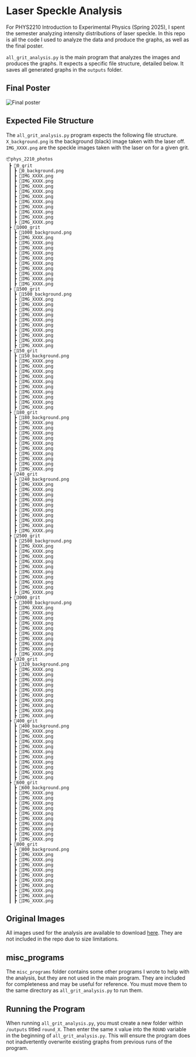 # Laser Speckle Analysis

For PHYS2210 Introduction to Experimental Physics (Spring 2025), I spent the semester analyzing intensity distributions of laser speckle. In this repo is all the code I used to analyze the data and produce the graphs, as well as the final poster.

```all_grit_analysis.py``` is the main program that analyzes the images and produces the graphs. It expects a specific file structure, detailed below. It saves all generated graphs in the ```outputs``` folder.

## Final Poster
![Final poster](final_poster/final_poster.png "Final poster as printed and presented")

## Expected File Structure
The ```all_grit_analysis.py``` program expects the following file structure. ```X_background.png``` is the background (black) image taken with the laser off. ```IMG_XXXX.png``` are the speckle images taken with the laser on for a given grit. 

```
📦phys_2210_photos
 ┣ 📂0_grit
 ┃ ┣ 📜0_background.png
 ┃ ┣ 📜IMG_XXXX.png
 ┃ ┣ 📜IMG_XXXX.png
 ┃ ┣ 📜IMG_XXXX.png
 ┃ ┣ 📜IMG_XXXX.png
 ┃ ┣ 📜IMG_XXXX.png
 ┃ ┣ 📜IMG_XXXX.png
 ┃ ┣ 📜IMG_XXXX.png
 ┃ ┣ 📜IMG_XXXX.png
 ┃ ┣ 📜IMG_XXXX.png
 ┃ ┣ 📜IMG_XXXX.png
 ┣ 📂1000_grit
 ┃ ┣ 📜1000_background.png
 ┃ ┣ 📜IMG_XXXX.png
 ┃ ┣ 📜IMG_XXXX.png
 ┃ ┣ 📜IMG_XXXX.png
 ┃ ┣ 📜IMG_XXXX.png
 ┃ ┣ 📜IMG_XXXX.png
 ┃ ┣ 📜IMG_XXXX.png
 ┃ ┣ 📜IMG_XXXX.png
 ┃ ┣ 📜IMG_XXXX.png
 ┃ ┣ 📜IMG_XXXX.png
 ┃ ┣ 📜IMG_XXXX.png
 ┣ 📂1500_grit
 ┃ ┣ 📜1500_background.png
 ┃ ┣ 📜IMG_XXXX.png
 ┃ ┣ 📜IMG_XXXX.png
 ┃ ┣ 📜IMG_XXXX.png
 ┃ ┣ 📜IMG_XXXX.png
 ┃ ┣ 📜IMG_XXXX.png
 ┃ ┣ 📜IMG_XXXX.png
 ┃ ┣ 📜IMG_XXXX.png
 ┃ ┣ 📜IMG_XXXX.png
 ┃ ┣ 📜IMG_XXXX.png
 ┃ ┣ 📜IMG_XXXX.png
 ┣ 📂150_grit
 ┃ ┣ 📜150_background.png
 ┃ ┣ 📜IMG_XXXX.png
 ┃ ┣ 📜IMG_XXXX.png
 ┃ ┣ 📜IMG_XXXX.png
 ┃ ┣ 📜IMG_XXXX.png
 ┃ ┣ 📜IMG_XXXX.png
 ┃ ┣ 📜IMG_XXXX.png
 ┃ ┣ 📜IMG_XXXX.png
 ┃ ┣ 📜IMG_XXXX.png
 ┃ ┣ 📜IMG_XXXX.png
 ┃ ┣ 📜IMG_XXXX.png
 ┣ 📂180_grit
 ┃ ┣ 📜180_background.png
 ┃ ┣ 📜IMG_XXXX.png
 ┃ ┣ 📜IMG_XXXX.png
 ┃ ┣ 📜IMG_XXXX.png
 ┃ ┣ 📜IMG_XXXX.png
 ┃ ┣ 📜IMG_XXXX.png
 ┃ ┣ 📜IMG_XXXX.png
 ┃ ┣ 📜IMG_XXXX.png
 ┃ ┣ 📜IMG_XXXX.png
 ┃ ┣ 📜IMG_XXXX.png
 ┃ ┣ 📜IMG_XXXX.png
 ┣ 📂240_grit
 ┃ ┣ 📜240_background.png
 ┃ ┣ 📜IMG_XXXX.png
 ┃ ┣ 📜IMG_XXXX.png
 ┃ ┣ 📜IMG_XXXX.png
 ┃ ┣ 📜IMG_XXXX.png
 ┃ ┣ 📜IMG_XXXX.png
 ┃ ┣ 📜IMG_XXXX.png
 ┃ ┣ 📜IMG_XXXX.png
 ┃ ┣ 📜IMG_XXXX.png
 ┃ ┣ 📜IMG_XXXX.png
 ┃ ┣ 📜IMG_XXXX.png
 ┣ 📂2500_grit
 ┃ ┣ 📜2500_background.png
 ┃ ┣ 📜IMG_XXXX.png
 ┃ ┣ 📜IMG_XXXX.png
 ┃ ┣ 📜IMG_XXXX.png
 ┃ ┣ 📜IMG_XXXX.png
 ┃ ┣ 📜IMG_XXXX.png
 ┃ ┣ 📜IMG_XXXX.png
 ┃ ┣ 📜IMG_XXXX.png
 ┃ ┣ 📜IMG_XXXX.png
 ┃ ┣ 📜IMG_XXXX.png
 ┃ ┣ 📜IMG_XXXX.png
 ┣ 📂3000_grit
 ┃ ┣ 📜3000_background.png
 ┃ ┣ 📜IMG_XXXX.png
 ┃ ┣ 📜IMG_XXXX.png
 ┃ ┣ 📜IMG_XXXX.png
 ┃ ┣ 📜IMG_XXXX.png
 ┃ ┣ 📜IMG_XXXX.png
 ┃ ┣ 📜IMG_XXXX.png
 ┃ ┣ 📜IMG_XXXX.png
 ┃ ┣ 📜IMG_XXXX.png
 ┃ ┣ 📜IMG_XXXX.png
 ┃ ┣ 📜IMG_XXXX.png
 ┣ 📂320_grit
 ┃ ┣ 📜320_background.png
 ┃ ┣ 📜IMG_XXXX.png
 ┃ ┣ 📜IMG_XXXX.png
 ┃ ┣ 📜IMG_XXXX.png
 ┃ ┣ 📜IMG_XXXX.png
 ┃ ┣ 📜IMG_XXXX.png
 ┃ ┣ 📜IMG_XXXX.png
 ┃ ┣ 📜IMG_XXXX.png
 ┃ ┣ 📜IMG_XXXX.png
 ┃ ┣ 📜IMG_XXXX.png
 ┃ ┣ 📜IMG_XXXX.png
 ┣ 📂400_grit
 ┃ ┣ 📜400_background.png
 ┃ ┣ 📜IMG_XXXX.png
 ┃ ┣ 📜IMG_XXXX.png
 ┃ ┣ 📜IMG_XXXX.png
 ┃ ┣ 📜IMG_XXXX.png
 ┃ ┣ 📜IMG_XXXX.png
 ┃ ┣ 📜IMG_XXXX.png
 ┃ ┣ 📜IMG_XXXX.png
 ┃ ┣ 📜IMG_XXXX.png
 ┃ ┣ 📜IMG_XXXX.png
 ┃ ┣ 📜IMG_XXXX.png
 ┣ 📂600_grit
 ┃ ┣ 📜600_background.png
 ┃ ┣ 📜IMG_XXXX.png
 ┃ ┣ 📜IMG_XXXX.png
 ┃ ┣ 📜IMG_XXXX.png
 ┃ ┣ 📜IMG_XXXX.png
 ┃ ┣ 📜IMG_XXXX.png
 ┃ ┣ 📜IMG_XXXX.png
 ┃ ┣ 📜IMG_XXXX.png
 ┃ ┣ 📜IMG_XXXX.png
 ┃ ┣ 📜IMG_XXXX.png
 ┃ ┣ 📜IMG_XXXX.png
 ┣ 📂800_grit
 ┃ ┣ 📜800_background.png
 ┃ ┣ 📜IMG_XXXX.png
 ┃ ┣ 📜IMG_XXXX.png
 ┃ ┣ 📜IMG_XXXX.png
 ┃ ┣ 📜IMG_XXXX.png
 ┃ ┣ 📜IMG_XXXX.png
 ┃ ┣ 📜IMG_XXXX.png
 ┃ ┣ 📜IMG_XXXX.png
 ┃ ┣ 📜IMG_XXXX.png
 ┃ ┣ 📜IMG_XXXX.png
 ┃ ┣ 📜IMG_XXXX.png
```

## Original Images
All images used for the analysis are available to download [here](https://drive.google.com/drive/folders/1P8QvHCOnrvAMtI43O0iG7MU9QoY2lb_M?usp=sharing). They are not included in the repo due to size limitations.

## misc_programs
The ```misc_programs``` folder contains some other programs I wrote to help with the analysis, but they are not used in the main program. They are included for completeness and may be useful for reference. You must move them to the same directory as ```all_grit_analysis.py``` to run them.

## Running the Program
When running ```all_grit_analysis.py```, you must create a new folder within ```/outputs``` titled ```round_X```. Then enter the same ```X``` value into the ```ROUND``` variable in the beginning of ```all_grit_analysis.py```. This will ensure the program does not inadvertently overwrite existing graphs from previous runs of the program. 